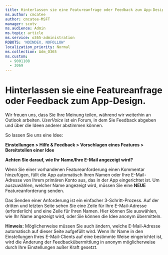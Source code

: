 ```yaml
---
title: Hinterlassen sie eine Featureanfrage oder Feedback zum App-Design.
ms.author: cmcatee
author: cmcatee-MSFT
manager: scotv
ms.audience: Admin
ms.topic: article
ms.service: o365-administration
ROBOTS: 'NOINDEX, NOFOLLOW'
localization_priority: Normal
ms.collection: Adm_O365
ms.custom:
  - 9001108
  - 3069
---
```


# <a name="leave-a-feature-request-or-feedback-on-app-design"></a>Hinterlassen sie eine Featureanfrage oder Feedback zum App-Design.

Wir freuen uns, dass Sie Ihre Meinung teilen, während wir weiterhin an Outlook arbeiten. *UserVoice* ist ein Forum, in dem Sie Feedback abgeben und über die Ideen anderer abstimmen können.  

So lassen Sie uns eine Idee: 

**Einstellungen > Hilfe & Feedback > Vorschlagen eines Features > Bereitstellen einer Idee** 

**Achten Sie darauf, wie Ihr Name/Ihre E-Mail angezeigt wird?**

Wenn Sie einer vorhandenen Featureanforderung einen Kommentar hinzufügen, füllt die App automatisch Ihren Namen oder Ihre E-Mail-Adresse von Ihrem primären Konto aus, das in der App eingerichtet ist. Um auszuwählen, welcher Name angezeigt wird, müssen Sie eine **NEUE** Featureanforderung senden. 

Das Senden einer Anforderung ist ein einfacher 3-Schritt-Prozess. Auf der dritten und letzten Seite sehen Sie eine Zeile für Ihre E-Mail-Adresse (erforderlich) und eine Zeile für Ihren Namen. Hier können Sie auswählen, wie Ihr Name angezeigt wird, oder Sie können die Idee anonym übermitteln. 

**Hinweis:** Möglicherweise müssen Sie auch ändern, welche E-Mail-Adresse automatisch auf dieser Seite aufgefüllt wird. Wenn Ihr Name in den Einstellungen Ihres E-Mail-Clients auf eine bestimmte Weise eingerichtet ist, wird die Änderung der Feedbackübermittlung in anonym möglicherweise durch Ihre Einstellungen außer Kraft gesetzt. 
